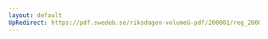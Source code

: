 ```yaml
---
layout: default
UpRedirect: https://pdf.swedeb.se/riksdagen-volumeG-pdf/200001/reg_200001/reg_200001_0208.pdf
---
```

